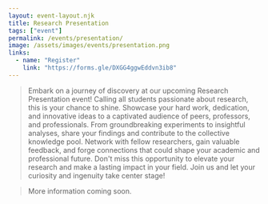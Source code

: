 ```yaml
---
layout: event-layout.njk
title: Research Presentation
tags: ["event"]
permalink: /events/presentation/
image: /assets/images/events/presentation.png
links:
  - name: "Register"
    link: "https://forms.gle/DXGG4ggwEddvn3ib8"
---
```


>Embark on a journey of discovery at our upcoming Research Presentation event! Calling all students passionate about research, this is your chance to shine. Showcase your hard work, dedication, and innovative ideas to a captivated audience of peers, professors, and professionals. From groundbreaking experiments to insightful analyses, share your findings and contribute to the collective knowledge pool. Network with fellow researchers, gain valuable feedback, and forge connections that could shape your academic and professional future. Don't miss this opportunity to elevate your research and make a lasting impact in your field. Join us and let your curiosity and ingenuity take center stage!

> More information coming soon.